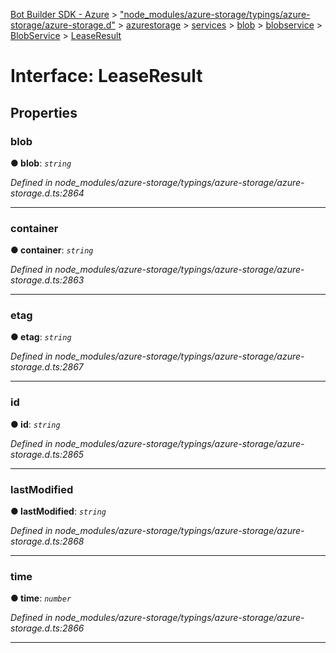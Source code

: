 [Bot Builder SDK - Azure](../README.md) > ["node_modules/azure-storage/typings/azure-storage/azure-storage.d"](../modules/_node_modules_azure_storage_typings_azure_storage_azure_storage_d_.md) > [azurestorage](../modules/_node_modules_azure_storage_typings_azure_storage_azure_storage_d_.azurestorage.md) > [services](../modules/_node_modules_azure_storage_typings_azure_storage_azure_storage_d_.azurestorage.services.md) > [blob](../modules/_node_modules_azure_storage_typings_azure_storage_azure_storage_d_.azurestorage.services.blob.md) > [blobservice](../modules/_node_modules_azure_storage_typings_azure_storage_azure_storage_d_.azurestorage.services.blob.blobservice.md) > [BlobService](../classes/_node_modules_azure_storage_typings_azure_storage_azure_storage_d_.azurestorage.services.blob.blobservice.blobservice.md) > [LeaseResult](../interfaces/_node_modules_azure_storage_typings_azure_storage_azure_storage_d_.azurestorage.services.blob.blobservice.blobservice.leaseresult.md)



# Interface: LeaseResult


## Properties
<a id="blob"></a>

###  blob

**●  blob**:  *`string`* 

*Defined in node_modules/azure-storage/typings/azure-storage/azure-storage.d.ts:2864*





___

<a id="container"></a>

###  container

**●  container**:  *`string`* 

*Defined in node_modules/azure-storage/typings/azure-storage/azure-storage.d.ts:2863*





___

<a id="etag"></a>

###  etag

**●  etag**:  *`string`* 

*Defined in node_modules/azure-storage/typings/azure-storage/azure-storage.d.ts:2867*





___

<a id="id"></a>

###  id

**●  id**:  *`string`* 

*Defined in node_modules/azure-storage/typings/azure-storage/azure-storage.d.ts:2865*





___

<a id="lastmodified"></a>

###  lastModified

**●  lastModified**:  *`string`* 

*Defined in node_modules/azure-storage/typings/azure-storage/azure-storage.d.ts:2868*





___

<a id="time"></a>

###  time

**●  time**:  *`number`* 

*Defined in node_modules/azure-storage/typings/azure-storage/azure-storage.d.ts:2866*





___


